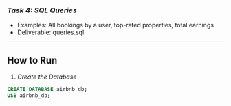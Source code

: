 ### *Task 4: SQL Queries*
- Examples: All bookings by a user, top-rated properties, total earnings  
- Deliverable: queries.sql

---

## How to Run

1. *Create the Database*  
```sql
CREATE DATABASE airbnb_db;
USE airbnb_db;